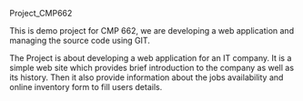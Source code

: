 Project_CMP662

This is demo project for CMP 662, we are developing a web application and managing the source code using GIT.

The Project is about developing a web application for an IT company. It is a simple web site which provides brief introduction to the company as well as its history. Then it also provide information about the jobs availability and online inventory form to fill users details.
